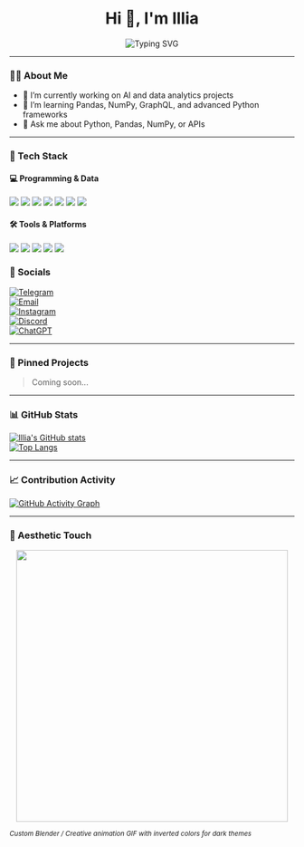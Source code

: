 <h1 align="center">Hi 👋, I'm Illia</h1>
<p align="center">
  <img src="https://readme-typing-svg.herokuapp.com?font=Fira+Code&duration=3000&pause=1000&color=58A6FF&center=true&vCenter=true&width=600&lines=Python+developer+focused+on+data+analysis;Learning+AI+%7C+Numpy+%7C+Pandas+%7C+Django+%7C+Blender" alt="Typing SVG" />
</p>

---

### 👨‍💻 About Me

- 🔭 I’m currently working on AI and data analytics projects  
- 🌱 I’m learning Pandas, NumPy, GraphQL, and advanced Python frameworks
- 💬 Ask me about Python, Pandas, NumPy, or APIs  

---

### 🧠 Tech Stack

#### 💻 Programming & Data
<p>
  <img src="https://img.shields.io/badge/Python-3670A0?style=for-the-badge&logo=python&logoColor=white"/>
  <img src="https://img.shields.io/badge/Pandas-150458?style=for-the-badge&logo=pandas&logoColor=white"/>
  <img src="https://img.shields.io/badge/Numpy-013243?style=for-the-badge&logo=numpy&logoColor=white"/>
  <img src="https://img.shields.io/badge/Django-092E20?style=for-the-badge&logo=django&logoColor=white"/>
  <img src="https://img.shields.io/badge/GraphQL-E10098?style=for-the-badge&logo=graphql&logoColor=white"/>
  <img src="https://img.shields.io/badge/PySpark-FDEE21?style=for-the-badge&logo=apachespark&logoColor=black"/>
  <img src="https://img.shields.io/badge/AWS-232F3E?style=for-the-badge&logo=amazonaws&logoColor=white"/>
</p>

#### 🛠️ Tools & Platforms
<p>
  <img src="https://img.shields.io/badge/Jupyter-F37626?style=for-the-badge&logo=jupyter&logoColor=white"/>
  <img src="https://img.shields.io/badge/Linux-FCC624?style=for-the-badge&logo=linux&logoColor=black"/>
  <img src="https://img.shields.io/badge/Bash-121011?style=for-the-badge&logo=gnubash&logoColor=white"/>
  <img src="https://img.shields.io/badge/WordPress-21759B?style=for-the-badge&logo=wordpress&logoColor=white"/>
  <img src="https://img.shields.io/badge/Blender-F5792A?style=for-the-badge&logo=blender&logoColor=white"/>
</p>

### 🔗 Socials

[![Telegram](https://img.shields.io/badge/Telegram-2CA5E0?style=for-the-badge&logo=telegram&logoColor=white)](https://t.me/your_username)  
[![Email](https://img.shields.io/badge/Email-D14836?style=for-the-badge&logo=gmail&logoColor=white)](mailto:your_email@gmail.com)  
[![Instagram](https://img.shields.io/badge/Instagram-E4405F?style=for-the-badge&logo=instagram&logoColor=white)](https://instagram.com/your_username)  
[![Discord](https://img.shields.io/badge/Discord-5865F2?style=for-the-badge&logo=discord&logoColor=white)](https://discord.com/users/your_id)  
[![ChatGPT](https://img.shields.io/badge/ChatGPT-41B883?style=for-the-badge&logo=openai&logoColor=white)](https://openai.com/chatgpt)

---

### 📌 Pinned Projects

> Coming soon...

---

### 📊 GitHub Stats

[![Illia's GitHub stats](https://github-readme-stats.vercel.app/api?username=Vladurka&show_icons=true&theme=radical)](https://github.com/Vladurka)  
[![Top Langs](https://github-readme-stats.vercel.app/api/top-langs/?username=Vladurka&layout=compact&theme=radical)](https://github.com/Vladurka)

---

### 📈 Contribution Activity

[![GitHub Activity Graph](https://github-readme-activity-graph.vercel.app/graph?username=Vladurka&bg_color=1a1b27&color=58a6ff&line=58a6ff&point=ffffff&area=true&hide_border=true)](https://github.com/Vladurka)

---

### 🎨 Aesthetic Touch

<p align="center">
  <img src="[https://i.imgur.com/78XyOtb.gif](https://media.giphy.com/media/v1.Y2lkPTc5MGI3NjExMTI4ZTBiYmY5NDNiY2IxZmY1ZGEzNmY0YmU5MTFlYzA1ZWU5NGU4MCZlcD12MV9naWZzX3NlYXJjaCZjdD1n/qgQUggAC3Pfv687qPC/giphy.gif)" width="480">
</p>

<sub><i>*Custom Blender / Creative animation GIF with inverted colors for dark themes*</i></sub>
